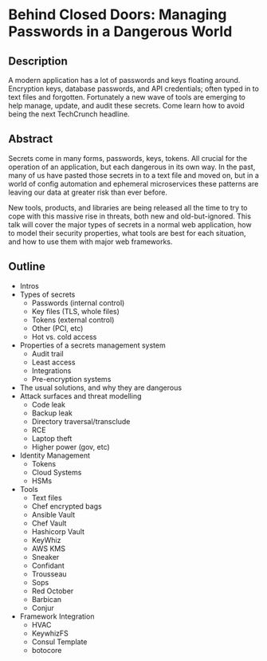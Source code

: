 # Behind Closed Doors: Managing Passwords in a Dangerous World 

## Description

A modern application has a lot of passwords and keys floating around. Encryption keys, database passwords, and API credentials; often typed in to text files and forgotten. Fortunately a new wave of tools are emerging to help manage, update, and audit these secrets. Come learn how to avoid being the next TechCrunch headline. 

## Abstract

Secrets come in many forms, passwords, keys, tokens. All crucial for the operation of an application, but each dangerous in its own way. In the past, many of us have pasted those secrets in to a text file and moved on, but in a world of config automation and ephemeral microservices these patterns are leaving our data at greater risk than ever before.

New tools, products, and libraries are being released all the time to try to cope with this massive rise in threats, both new and old-but-ignored. This talk will cover the major types of secrets in a normal web application, how to model their security properties, what tools are best for each situation, and how to use them with major web frameworks.

## Outline

* Intros
* Types of secrets
  * Passwords (internal control)
  * Key files (TLS, whole files)
  * Tokens (external control)
  * Other (PCI, etc)
  * Hot vs. cold access
* Properties of a secrets management system
  * Audit trail
  * Least access
  * Integrations
  * Pre-encryption systems
* The usual solutions, and why they are dangerous
* Attack surfaces and threat modelling
  * Code leak
  * Backup leak
  * Directory traversal/transclude
  * RCE
  * Laptop theft
  * Higher power (gov, etc)
* Identity Management
  * Tokens
  * Cloud Systems
  * HSMs
* Tools
  * Text files
  * Chef encrypted bags
  * Ansible Vault
  * Chef Vault
  * Hashicorp Vault
  * KeyWhiz
  * AWS KMS
  * Sneaker
  * Confidant
  * Trousseau
  * Sops
  * Red October
  * Barbican
  * Conjur
* Framework Integration
  * HVAC
  * KeywhizFS
  * Consul Template
  * botocore
